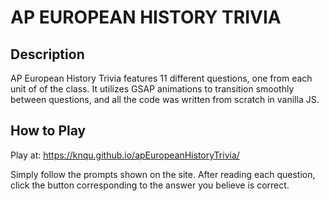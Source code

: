 # AP EUROPEAN HISTORY TRIVIA

## Description

AP European History Trivia features 11 different questions, one from each unit of of the class. It utilizes GSAP animations to transition smoothly between questions, and all the code was written from scratch in vanilla JS.

## How to Play

Play at: https://knqu.github.io/apEuropeanHistoryTrivia/

Simply follow the prompts shown on the site. After reading each question, click the button corresponding to the answer you believe is correct.
